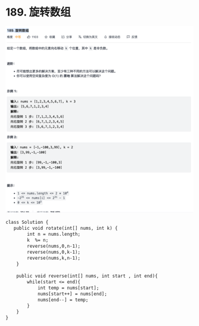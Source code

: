# 189. 旋转数组

![](../../../.gitbook/assets/tu-pian-%20%2845%29.png)

```text
class Solution {
   public void rotate(int[] nums, int k) {
        int n = nums.length;
        k  %= n;
        reverse(nums,0,n-1);
        reverse(nums,0,k-1);
        reverse(nums,k,n-1);
    }

    public void reverse(int[] nums, int start , int end){
        while(start <= end){
            int temp = nums[start];
            nums[start++] = nums[end];
            nums[end--] = temp;
        }
    }
}
```

